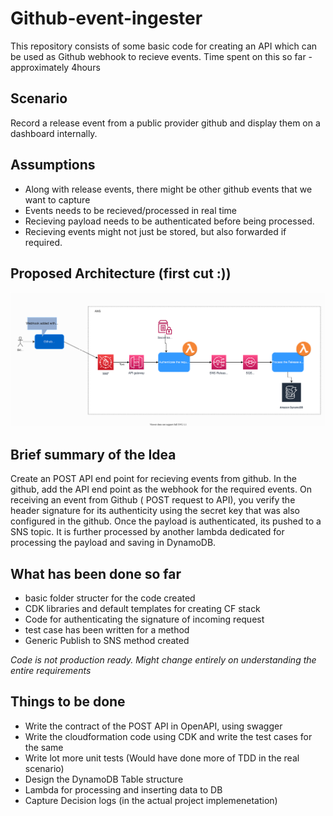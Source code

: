 # Github-event-ingester

This repository consists of some basic code for creating an API which can be used as Github webhook to recieve events. 
Time spent on this so far - approximately 4hours

## Scenario

Record a release event from a public provider github and display them on a dashboard internally.

## Assumptions

  * Along with release events, there might be other github events that we want to capture
  * Events needs to be recieved/processed in real time
  * Recieving payload needs to be authenticated before being processed.
  * Recieving events might not just be stored, but also forwarded if required.

## Proposed Architecture (first cut :)) 

![first cut of the architecture?](docs/github_webhook.svg)

## Brief summary of the Idea
Create an POST API end point for recieving events from github. In the github, add the API end point as the webhook for the required events.
On receiving an event from Github ( POST request to API), you verify the header signature for its authenticity using the secret key that was also configured in the github. Once the payload is authenticated, its pushed to a SNS topic. It is further processed by another lambda dedicated for processing the payload and saving in DynamoDB.

## What has been done so far
  * basic folder structer for the code created
  * CDK libraries and default templates for creating CF stack
  * Code for authenticating the signature of incoming request
  * test case has been written for a method
  * Generic Publish to SNS method created
  
*Code is not production ready. Might change entirely on understanding the entire requirements*

## Things to be done
  * Write the contract of the POST API in OpenAPI, using swagger
  * Write the cloudformation code using CDK and write the test cases for the same
  * Write lot more unit tests (Would have done more of TDD in the real scenario)
  * Design the DynamoDB Table structure
  * Lambda for processing and inserting data to DB
  * Capture Decision logs (in the actual project implemenetation)



